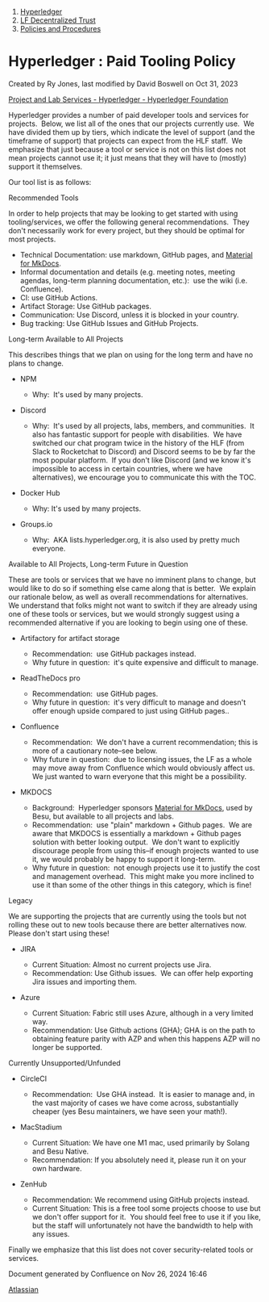 1. [Hyperledger](index.html)
2. [LF Decentralized Trust](LF-Decentralized-Trust_19595266.html)
3. [Policies and Procedures](Policies-and-Procedures_19595414.html)

# Hyperledger : Paid Tooling Policy

Created by Ry Jones, last modified by David Boswell on Oct 31, 2023

[Project and Lab Services - Hyperledger - Hyperledger Foundation](https://lf-hyperledger.atlassian.net/wiki/display/HYP/Project+and+Lab+Services)

Hyperledger provides a number of paid developer tools and services for projects.  Below, we list all of the ones that our projects currently use.  We have divided them up by tiers, which indicate the level of support (and the timeframe of support) that projects can expect from the HLF staff.  We emphasize that just because a tool or service is not on this list does not mean projects cannot use it; it just means that they will have to (mostly) support it themselves.

Our tool list is as follows:

Recommended Tools

In order to help projects that may be looking to get started with using tooling/services, we offer the following general recommendations.  They don't necessarily work for every project, but they should be optimal for most projects.

- Technical Documentation: use markdown, GitHub pages, and [Material for MkDocs](https://squidfunk.github.io/mkdocs-material/).
- Informal documentation and details (e.g. meeting notes, meeting agendas, long-term planning documentation, etc.):  use the wiki (i.e. Confluence).
- CI: use GitHub Actions.
- Artifact Storage: Use GitHub packages.
- Communication: Use Discord, unless it is blocked in your country.
- Bug tracking: Use GitHub Issues and GitHub Projects.

Long-term Available to All Projects

This describes things that we plan on using for the long term and have no plans to change.

- NPM
  
  - Why:  It's used by many projects.
- Discord
  
  - Why:  It's used by all projects, labs, members, and communities.  It also has fantastic support for people with disabilities.  We have switched our chat program twice in the history of the HLF (from Slack to Rocketchat to Discord) and Discord seems to be by far the most popular platform.  If you don't like Discord (and we know it's impossible to access in certain countries, where we have alternatives), we encourage you to communicate this with the TOC.
- Docker Hub
  
  - Why: It's used by many projects.
- Groups.io
  
  - Why:  AKA lists.hyperledger.org, it is also used by pretty much everyone.

Available to All Projects, Long-term Future in Question

These are tools or services that we have no imminent plans to change, but would like to do so if something else came along that is better.  We explain our rationale below, as well as overall recommendations for alternatives.  We understand that folks might not want to switch if they are already using one of these tools or services, but we would strongly suggest using a recommended alternative if you are looking to begin using one of these.

- Artifactory for artifact storage
  
  - Recommendation:  use GitHub packages instead.
  - Why future in question:  it's quite expensive and difficult to manage.
- ReadTheDocs pro
  
  - Recommendation:  use GitHub pages.
  - Why future in question:  it's very difficult to manage and doesn't offer enough upside compared to just using GitHub pages..
- Confluence
  
  - Recommendation:  We don't have a current recommendation; this is more of a cautionary note–see below.
  - Why future in question:  due to licensing issues, the LF as a whole may move away from Confluence which would obviously affect us.  We just wanted to warn everyone that this might be a possibility.
- MKDOCS
  
  - Background:  Hyperledger sponsors [Material for MkDocs](https://squidfunk.github.io/mkdocs-material/), used by Besu, but available to all projects and labs.
  - Recommendation:  use "plain" markdown + Github pages.  We are aware that MKDOCS is essentially a markdown + Github pages solution with better looking output.  We don't want to explicitly discourage people from using this–if enough projects wanted to use it, we would probably be happy to support it long-term.
  - Why future in question:  not enough projects use it to justify the cost and management overhead.  This might make you more inclined to use it than some of the other things in this category, which is fine!

Legacy

We are supporting the projects that are currently using the tools but not rolling these out to new tools because there are better alternatives now.  Please don't start using these!

- JIRA
  
  - Current Situation: Almost no current projects use Jira.
  - Recommendation: Use Github issues.  We can offer help exporting Jira issues and importing them.
- Azure
  
  - Current Situation: Fabric still uses Azure, although in a very limited way.
  - Recommendation: Use Github actions (GHA); GHA is on the path to obtaining feature parity with AZP and when this happens AZP will no longer be supported.

Currently Unsupported/Unfunded

- CircleCI
  
  - Recommendation:  Use GHA instead.  It is easier to manage and, in the vast majority of cases we have come across, substantially cheaper (yes Besu maintainers, we have seen your math!).
- MacStadium
  
  - Current Situation: We have one M1 mac, used primarily by Solang and Besu Native.
  - Recommendation: If you absolutely need it, please run it on your own hardware.
- ZenHub
  
  - Recommendation: We recommend using GitHub projects instead.
  - Current Situation: This is a free tool some projects choose to use but we don't offer support for it.  You should feel free to use it if you like, but the staff will unfortunately not have the bandwidth to help with any issues.

Finally we emphasize that this list does not cover security-related tools or services.

Document generated by Confluence on Nov 26, 2024 16:46

[Atlassian](http://www.atlassian.com/)

